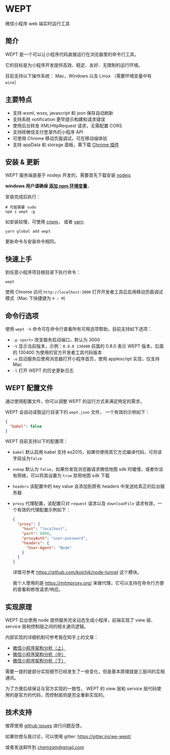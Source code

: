 # WEPT

微信小程序 web 端实时运行工具

## 简介

WEPT 是一个可以让小程序代码直接运行在浏览器里的命令行工具，

它的目标是为小程序开发提供高效、稳定、友好、无限制的运行环境。

目前支持以下操作系统： Mac，Windows 以及 Linux （需要环境变量中有 `wine`）

## 主要特点

* 支持 wxml, wxss, javascript 和 json 保存自动刷新
* 支持系统 notification 更早提示构建和请求错误
* 使用后台转发 XMLHttpRequest 请求，无需配置 CORS
* 支持除微信支付登录外的小程序 API
* 可使用 Chrome 移动页面调试，可在移动端体验
* 支持 appData 和 storage 面板，需下载 [Chrome 插件](https://chrome.google.com/webstore/detail/wechat-devtools-extension/cmpjfobofbhbghjodehbohchlghacmll)

## 安装 & 更新

WEPT 服务端是基于 nodejs 开发的，需要首先下载安装 [nodejs](https://nodejs.org)

__windows 用户请确保 [添加 npm 环境变量](http://jingyan.baidu.com/article/2d5afd69e243cc85a2e28efa.html)__，

安装完成后执行：

    # 可能需要 sudo
    npm i wept -g

如安装较慢，可使用 [cnpm](http://npm.taobao.org/)， 或者 [yarn](https://github.com/yarnpkg/yarn):

    yarn global add wept

更新命令与安装命令相同。

## 快速上手

到任意小程序项目根目录下执行命令：

    wept

使用 Chrome 访问 `http://localhost:3000` 打开开发者工具后启用移动页面调试模式（Mac 下快捷键为 `⌘ ⇧ M`）

## 命令行选项

使用 `wept -h` 命令可在命令行查看所有可用选项帮助，目前支持如下选项：

* `-p <port>` 改变服务启动端口，默认为 3000
* `-V` 显示当前版本，示例：`0.8.0 130400` 前面的 0.8.0 表示 WEPT 版本，后面的
  130400 为使用的官方开发者工具代码版本
* `-o` 启动服务后使用浏览器打开小程序首页，使用 applescript 实现，仅支持 Mac
* `-l` 打开 WEPT 的历史更新日志


## WEPT 配置文件

通过使用配置文件，你可以调整 WEPT 的运行方式来满足特定的需求，

WEPT 会自动读取运行目录下的 `wept.json` 文件， 一个有效的示例如下：

``` json
{
  "babel": false
}
```

WEPT 目前支持以下的配置项：

* `babel` 默认启用 babel 支持 es2015，如果你使用其它方式编译代码，可将该字段设为`false`
* `nomap` 默认为 `false`，如果你发现浏览器请求微信地图 sdk
  时缓慢，或者你没有网络，可以将其设置为 `true` 禁用地图 sdk 下载
* `headers`  该配置中的 key value 会添加到原有 headers 中发送给真正的后台服务器
* `proxy` 代理配置，该配置只对 `request` 请求以及 `downloadFile`
  请求有效，一个有效的代理配置示例如下：

    ``` json
    {
      "proxy": {
        "host": "localhost",
        "port": 8090,
        "proxyAuth": "user:password",
        "headers": {
          "User-Agent": "Node"
        }
      }
    }
    ```

  详情可参考 https://github.com/koichik/node-tunnel 这个模块。

  我个人使用的是  https://mitmproxy.org/
  来做代理，它可以支持在命令行方便的查看和修改请求/响应。

## 实现原理

WEPT 后台使用 node 提供服务完全动态生成小程序，前端实现了 view 层、service 层和控制层之间的相关通讯逻辑。

内部实现的详细机制可参考我在知乎上的文章：

* [微信小程序架构分析（上）](https://zhuanlan.zhihu.com/p/22754296)
* [微信小程序架构分析（中）](https://zhuanlan.zhihu.com/p/22765476)
* [微信小程序架构分析（下）](https://zhuanlan.zhihu.com/p/22932309)

需要一提的是部分实现细节已经发生了一些变化，但是基本原理就是三层间的互相通讯。

为了方便后续保证与官方实现的一致性， WEPT 的 view 层和 service
层代码使用的是官方的代码，而控制层则是完全重新实现的。

## 技术支持

推荐使用 [github issues](https://github.com/chemzqm/wept/issues) 进行问题反馈，

如果你想与我讨论，可以使用 gitter: https://gitter.im/we-wept/

或者发送邮件到 <a href="mailto:chemzqm@gmail.com">chemzqm@gmail.com</a>
